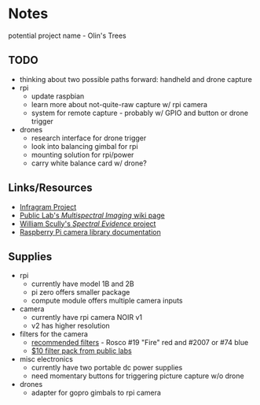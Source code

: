 # Notes
potential project name - Olin's Trees
## TODO
- thinking about two possible paths forward: handheld and drone capture
- rpi
  - update raspbian
  - learn more about not-quite-raw capture w/ rpi camera
  - system for remote capture - probably w/ GPIO and button or drone trigger
- drones
  - research interface for drone trigger
  - look into balancing gimbal for rpi
  - mounting solution for rpi/power
  - carry white balance card w/ drone?

## Links/Resources
- [Infragram Project](https://infragram.org/)
- [Public Lab's _Multispectral Imaging_ wiki page](https://publiclab.org/wiki/multispectral-imaging)
- [William Scully's _Spectral Evidence_ project](http://www.scullyphotography.com/portfolio-ir.html)
- [Raspberry Pi camera library documentation](https://picamera.readthedocs.io/)

## Supplies
- rpi
  - currently have model 1B and 2B
  - pi zero offers smaller package
  - compute module offers multiple camera inputs
- camera
  - currently have rpi camera NOIR v1
  - v2 has higher resolution
- filters for the camera
  - [recommended filters](https://publiclab.org/wiki/infragram#Filters) - Rosco #19 "Fire" red and #2007 or #74 blue
  - [$10 filter pack from public labs](https://publiclab.myshopify.com/products/infragram-diy-filter-pack)
- misc electronics
  - currently have two portable dc power supplies
  - need momentary buttons for triggering picture capture w/o drone
- drones
  - adapter for gopro gimbals to rpi camera
